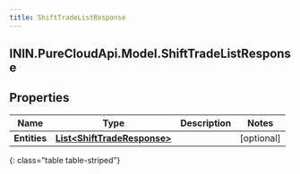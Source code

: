```yaml
---
title: ShiftTradeListResponse
---
```

## ININ.PureCloudApi.Model.ShiftTradeListResponse

## Properties

|Name | Type | Description | Notes|
|------------ | ------------- | ------------- | -------------|
| **Entities** | [**List&lt;ShiftTradeResponse&gt;**](ShiftTradeResponse.html) |  | [optional] |
{: class="table table-striped"}



